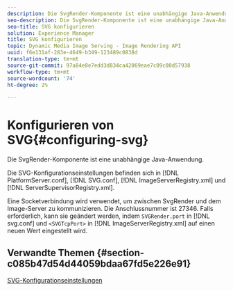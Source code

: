 ```yaml
---
description: Die SvgRender-Komponente ist eine unabhängige Java-Anwendung.
seo-description: Die SvgRender-Komponente ist eine unabhängige Java-Anwendung.
seo-title: SVG konfigurieren
solution: Experience Manager
title: SVG konfigurieren
topic: Dynamic Media Image Serving - Image Rendering API
uuid: f6e131af-283e-4649-b349-123489c0838d
translation-type: tm+mt
source-git-commit: 97a84e8e7edd3d834ca42069eae7c09c00d57938
workflow-type: tm+mt
source-wordcount: '74'
ht-degree: 2%

---
```



# Konfigurieren von SVG{#configuring-svg}

Die SvgRender-Komponente ist eine unabhängige Java-Anwendung.

Die SVG-Konfigurationseinstellungen befinden sich in [!DNL PlatformServer.conf], [!DNL SVG.conf], [!DNL ImageServerRegistry.xml] und [!DNL ServerSupervisorRegistry.xml].

Eine Socketverbindung wird verwendet, um zwischen SvgRender und dem Image-Server zu kommunizieren. Die Anschlussnummer ist 27346. Falls erforderlich, kann sie geändert werden, indem `SVGRender.port` in [!DNL svg.conf] und `<SVGTcpPort>` in [!DNL ImageServerRegistry.xml] auf einen neuen Wert eingestellt wird.

## Verwandte Themen {#section-c085b47d54d44059bdaa67fd5e226e91}

[SVG-Konfigurationseinstellungen](../../../is-api/image-serving-api-ref/c-configuration-and-administration/c-server-settings/r-svg.md#reference-232104868b2d4af9a4ac9c87552c0bb5)
